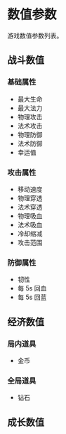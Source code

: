 # 数值参数

游戏数值参数列表。

## 战斗数值

### 基础属性

- 最大生命
- 最大法力
- 物理攻击
- 法术攻击
- 物理防御
- 法术防御
- 幸运值

### 攻击属性

- 移动速度
- 物理穿透
- 法术穿透
- 物理吸血
- 法术吸血
- 冷却缩减
- 攻击范围

### 防御属性

- 韧性
- 每 5s 回血
- 每 5s 回蓝

## 经济数值
### 局内道具
- 金币

### 全局道具
- 钻石

## 成长数值
